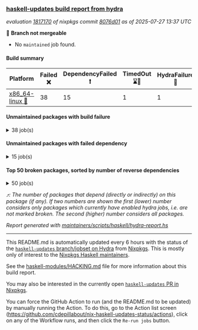### [haskell-updates build report from hydra](https://hydra.nixos.org/jobset/nixpkgs/haskell-updates)
*evaluation [1817170](https://hydra.nixos.org/eval/1817170) of nixpkgs commit [8076d01](https://github.com/NixOS/nixpkgs/commits/8076d015a85606deafaa1b93c2f4cfa3d306d1f7) as of 2025-07-27 13:37 UTC*

🔴 **Branch not mergeable**
  * No `maintained` job found.

#### Build summary

 | Platform | Failed ❌ | DependencyFailed ❗ | TimedOut ⌛🚫 | HydraFailure 🚧 | Unfinished ⏳ | Success ✅ | 
 | --- | --- | --- | --- | --- | --- | --- | 
 | [x86_64-linux 🐧](https://hydra.nixos.org/eval/1817170?filter=.x86_64-linux) | 38 | 15 | 1 | 1 | 23 | 7368 | 
#### Unmaintained packages with build failure
<details><summary>38 job(s) </summary>

- [ ] [[🐧❌]](https://hydra.nixos.org/build/302805399) [haskellPackages.pms-domain-model](https://hydra.nixos.org/eval/1817170?filter=haskellPackages.pms-domain-model)  ⤴️ 10 | 10
- [ ] [[🐧❌]](https://hydra.nixos.org/build/303481607) [haskellPackages.llvm-extra](https://hydra.nixos.org/eval/1817170?filter=haskellPackages.llvm-extra)  ⤴️ 2 | 5
- [ ] [[🐧❌]](https://hydra.nixos.org/build/302803520) [haskellPackages.haskell-pgmq](https://hydra.nixos.org/eval/1817170?filter=haskellPackages.haskell-pgmq)  ⤴️ 1 | 1
- [ ] [[🐧❌]](https://hydra.nixos.org/build/303231350) [haskellPackages.mptcp-pm](https://hydra.nixos.org/eval/1817170?filter=haskellPackages.mptcp-pm)  ⤴️ 1 | 1
- [ ] [[🐧❌]](https://hydra.nixos.org/build/303231342) [haskellPackages.json-schema](https://hydra.nixos.org/eval/1817170?filter=haskellPackages.json-schema)  ⤴️ 0 | 9
- [ ] [[🐧❌]](https://hydra.nixos.org/build/302807072) [haskellPackages.typelet](https://hydra.nixos.org/eval/1817170?filter=haskellPackages.typelet)  ⤴️ 0 | 1
- [ ] [[🐧❌]](https://hydra.nixos.org/build/302800699) [haskellPackages.ac-library-hs](https://hydra.nixos.org/eval/1817170?filter=haskellPackages.ac-library-hs) 
- [ ] [[🐧❌]](https://hydra.nixos.org/build/303231307) [haskellPackages.agda2hs](https://hydra.nixos.org/eval/1817170?filter=haskellPackages.agda2hs) 
- [ ] [[🐧❌]](https://hydra.nixos.org/build/302801241) [haskellPackages.ascii85x](https://hydra.nixos.org/eval/1817170?filter=haskellPackages.ascii85x) 
- [ ] [[🐧❌]](https://hydra.nixos.org/build/302801281) [haskellPackages.autodocodec-exact](https://hydra.nixos.org/eval/1817170?filter=haskellPackages.autodocodec-exact) 
- [ ] [[🐧❌]](https://hydra.nixos.org/build/302801316) [haskellPackages.aws-academy-grade-exporter](https://hydra.nixos.org/eval/1817170?filter=haskellPackages.aws-academy-grade-exporter) 
- [ ] [[🐧❌]](https://hydra.nixos.org/build/302801498) [haskellPackages.blockio-uring](https://hydra.nixos.org/eval/1817170?filter=haskellPackages.blockio-uring) 
- [ ] [[🐧❌]](https://hydra.nixos.org/build/302801682) [haskellPackages.cauldron](https://hydra.nixos.org/eval/1817170?filter=haskellPackages.cauldron) 
- [ ] [[🐧❌]](https://hydra.nixos.org/build/302801971) [haskellPackages.convex-schema-parser](https://hydra.nixos.org/eval/1817170?filter=haskellPackages.convex-schema-parser) 
- [ ] [[🐧❌]](https://hydra.nixos.org/build/302802065) [haskellPackages.cuddle](https://hydra.nixos.org/eval/1817170?filter=haskellPackages.cuddle) 
- [ ] [[🐧❌]](https://hydra.nixos.org/build/302802593) [haskellPackages.exotic-list-monads](https://hydra.nixos.org/eval/1817170?filter=haskellPackages.exotic-list-monads) 
- [ ] [[🐧❌]](https://hydra.nixos.org/build/302802955) [haskellPackages.ghc-hie](https://hydra.nixos.org/eval/1817170?filter=haskellPackages.ghc-hie) 
- [ ] [[🐧❌]](https://hydra.nixos.org/build/302803017) [haskellPackages.gi-clutter](https://hydra.nixos.org/eval/1817170?filter=haskellPackages.gi-clutter) 
- [ ] [[🐧❌]](https://hydra.nixos.org/build/302803068) [haskellPackages.gi-gtk4-layer-shell](https://hydra.nixos.org/eval/1817170?filter=haskellPackages.gi-gtk4-layer-shell) 
- [ ] [[🐧❌]](https://hydra.nixos.org/build/302803092) [haskellPackages.ginger2](https://hydra.nixos.org/eval/1817170?filter=haskellPackages.ginger2) 
- [ ] [[🐧❌]](https://hydra.nixos.org/build/302803508) [haskellPackages.haskell-bee-redis](https://hydra.nixos.org/eval/1817170?filter=haskellPackages.haskell-bee-redis) 
- [ ] [[🐧❌]](https://hydra.nixos.org/build/302803521) [haskellPackages.hblosc](https://hydra.nixos.org/eval/1817170?filter=haskellPackages.hblosc) 
- [ ] [[🐧❌]](https://hydra.nixos.org/build/302803982) [haskellPackages.if-instance](https://hydra.nixos.org/eval/1817170?filter=haskellPackages.if-instance) 
- [ ] [[🐧❌]](https://hydra.nixos.org/build/302804588) [haskellPackages.mcp](https://hydra.nixos.org/eval/1817170?filter=haskellPackages.mcp) 
- [ ] [[🐧❌]](https://hydra.nixos.org/build/302804602) [haskellPackages.mcp-server](https://hydra.nixos.org/eval/1817170?filter=haskellPackages.mcp-server) 
- [ ] [[🐧❌]](https://hydra.nixos.org/build/303231349) [haskellPackages.msgpack-aeson](https://hydra.nixos.org/eval/1817170?filter=haskellPackages.msgpack-aeson) 
- [ ] [[🐧❌]](https://hydra.nixos.org/build/303231348) [haskellPackages.msgpack-rpc](https://hydra.nixos.org/eval/1817170?filter=haskellPackages.msgpack-rpc) 
- [ ] [[🐧❌]](https://hydra.nixos.org/build/302805170) [haskellPackages.ox-arrays](https://hydra.nixos.org/eval/1817170?filter=haskellPackages.ox-arrays) 
- [ ] [[🐧❌]](https://hydra.nixos.org/build/302805203) [haskellPackages.packed-data](https://hydra.nixos.org/eval/1817170?filter=haskellPackages.packed-data) 
- [ ] [[🐧❌]](https://hydra.nixos.org/build/303231364) [haskellPackages.registry-messagepack](https://hydra.nixos.org/eval/1817170?filter=haskellPackages.registry-messagepack) 
- [ ] [[🐧❌]](https://hydra.nixos.org/build/302806100) [haskellPackages.servant-event-stream](https://hydra.nixos.org/eval/1817170?filter=haskellPackages.servant-event-stream) 
- [ ] [[🐧❌]](https://hydra.nixos.org/build/302806344) [haskellPackages.socks5](https://hydra.nixos.org/eval/1817170?filter=haskellPackages.socks5) 
- [ ] [[🐧❌]](https://hydra.nixos.org/build/302806351) [haskellPackages.sop-satisfier](https://hydra.nixos.org/eval/1817170?filter=haskellPackages.sop-satisfier) 
- [ ] [[🐧❌]](https://hydra.nixos.org/build/302806735) [haskellPackages.tasty-papi](https://hydra.nixos.org/eval/1817170?filter=haskellPackages.tasty-papi) 
- [ ] [[🐧❌]](https://hydra.nixos.org/build/302807024) [haskellPackages.twee](https://hydra.nixos.org/eval/1817170?filter=haskellPackages.twee) 
- [ ] [[🐧❌]](https://hydra.nixos.org/build/302807506) [haskellPackages.xcframework](https://hydra.nixos.org/eval/1817170?filter=haskellPackages.xcframework) 
- [ ] [[🐧❌]](https://hydra.nixos.org/build/303231372) [haskellPackages.xml-isogen](https://hydra.nixos.org/eval/1817170?filter=haskellPackages.xml-isogen) 
- [ ] [[🐧❌]](https://hydra.nixos.org/build/302807518) [haskellPackages.xnobar](https://hydra.nixos.org/eval/1817170?filter=haskellPackages.xnobar) 
</details>

#### Unmaintained packages with failed dependency
<details><summary>15 job(s) </summary>

- [ ] [[🐧❗]](https://hydra.nixos.org/build/303481609) [haskellPackages.llvm-dsl](https://hydra.nixos.org/eval/1817170?filter=haskellPackages.llvm-dsl)  ⤴️ 1 | 3
- [ ] [[🐧❗]](https://hydra.nixos.org/build/303481606) [haskellPackages.knead](https://hydra.nixos.org/eval/1817170?filter=haskellPackages.knead)  ⤴️ 0 | 1
- [ ] [[🐧❗]](https://hydra.nixos.org/build/302803566) [haskellPackages.haskell-bee-pgmq](https://hydra.nixos.org/eval/1817170?filter=haskellPackages.haskell-bee-pgmq) 
- [ ] [[🐧❗]](https://hydra.nixos.org/build/303231351) [haskellPackages.mptcpanalyzer](https://hydra.nixos.org/eval/1817170?filter=haskellPackages.mptcpanalyzer) 
- [ ] [[🐧❗]](https://hydra.nixos.org/build/302805430) [haskellPackages.pms-application-service](https://hydra.nixos.org/eval/1817170?filter=haskellPackages.pms-application-service) 
- [ ] [[🐧❗]](https://hydra.nixos.org/build/302805400) [haskellPackages.pms-domain-service](https://hydra.nixos.org/eval/1817170?filter=haskellPackages.pms-domain-service) 
- [ ] [[🐧❗]](https://hydra.nixos.org/build/302805407) [haskellPackages.pms-infra-cmdrun](https://hydra.nixos.org/eval/1817170?filter=haskellPackages.pms-infra-cmdrun) 
- [ ] [[🐧❗]](https://hydra.nixos.org/build/302805428) [haskellPackages.pms-infra-procspawn](https://hydra.nixos.org/eval/1817170?filter=haskellPackages.pms-infra-procspawn) 
- [ ] [[🐧❗]](https://hydra.nixos.org/build/302805402) [haskellPackages.pms-infra-socket](https://hydra.nixos.org/eval/1817170?filter=haskellPackages.pms-infra-socket) 
- [ ] [[🐧❗]](https://hydra.nixos.org/build/302805403) [haskellPackages.pms-infra-watch](https://hydra.nixos.org/eval/1817170?filter=haskellPackages.pms-infra-watch) 
- [ ] [[🐧❗]](https://hydra.nixos.org/build/302805424) [haskellPackages.pms-infrastructure](https://hydra.nixos.org/eval/1817170?filter=haskellPackages.pms-infrastructure) 
- [ ] [[🐧❗]](https://hydra.nixos.org/build/302805411) [haskellPackages.pms-ui-notification](https://hydra.nixos.org/eval/1817170?filter=haskellPackages.pms-ui-notification) 
- [ ] [[🐧❗]](https://hydra.nixos.org/build/302805412) [haskellPackages.pms-ui-request](https://hydra.nixos.org/eval/1817170?filter=haskellPackages.pms-ui-request) 
- [ ] [[🐧❗]](https://hydra.nixos.org/build/302805418) [haskellPackages.pms-ui-response](https://hydra.nixos.org/eval/1817170?filter=haskellPackages.pms-ui-response) 
- [ ] [[🐧❗]](https://hydra.nixos.org/build/302805650) [haskellPackages.pty-mcp-server](https://hydra.nixos.org/eval/1817170?filter=haskellPackages.pty-mcp-server) 
</details>

#### Top 50 broken packages, sorted by number of reverse dependencies
<details><summary>50 job(s) </summary>

[haskell98](https://packdeps.haskellers.com/reverse/haskell98) ⤴️ 152  
[failure](https://packdeps.haskellers.com/reverse/failure) ⤴️ 72  
[enumerator](https://packdeps.haskellers.com/reverse/enumerator) ⤴️ 56  
[connection](https://packdeps.haskellers.com/reverse/connection) ⤴️ 49  
[util](https://packdeps.haskellers.com/reverse/util) ⤴️ 49  
[derive](https://packdeps.haskellers.com/reverse/derive) ⤴️ 48  
[fclabels](https://packdeps.haskellers.com/reverse/fclabels) ⤴️ 47  
[syb-with-class](https://packdeps.haskellers.com/reverse/syb-with-class) ⤴️ 42  
[MonadCatchIO-transformers](https://packdeps.haskellers.com/reverse/MonadCatchIO-transformers) ⤴️ 41  
[TypeCompose](https://packdeps.haskellers.com/reverse/TypeCompose) ⤴️ 41  
[PrimitiveArray](https://packdeps.haskellers.com/reverse/PrimitiveArray) ⤴️ 35  
[crypto-random](https://packdeps.haskellers.com/reverse/crypto-random) ⤴️ 35  
[dual](https://packdeps.haskellers.com/reverse/dual) ⤴️ 32  
[hsp](https://packdeps.haskellers.com/reverse/hsp) ⤴️ 32  
[language-ecmascript](https://packdeps.haskellers.com/reverse/language-ecmascript) ⤴️ 31  
[iteratee](https://packdeps.haskellers.com/reverse/iteratee) ⤴️ 29  
[composite-base](https://packdeps.haskellers.com/reverse/composite-base) ⤴️ 28  
[regexpr](https://packdeps.haskellers.com/reverse/regexpr) ⤴️ 27  
[text-format](https://packdeps.haskellers.com/reverse/text-format) ⤴️ 27  
[crypto-numbers](https://packdeps.haskellers.com/reverse/crypto-numbers) ⤴️ 25  
[either-unwrap](https://packdeps.haskellers.com/reverse/either-unwrap) ⤴️ 25  
[Crypto](https://packdeps.haskellers.com/reverse/Crypto) ⤴️ 22  
[crypto-pubkey](https://packdeps.haskellers.com/reverse/crypto-pubkey) ⤴️ 22  
[haskelldb](https://packdeps.haskellers.com/reverse/haskelldb) ⤴️ 22  
[wxdirect](https://packdeps.haskellers.com/reverse/wxdirect) ⤴️ 22  
[BiobaseTypes](https://packdeps.haskellers.com/reverse/BiobaseTypes) ⤴️ 21  
[alg](https://packdeps.haskellers.com/reverse/alg) ⤴️ 21  
[hw-rankselect-base](https://packdeps.haskellers.com/reverse/hw-rankselect-base) ⤴️ 21  
[libxml-sax](https://packdeps.haskellers.com/reverse/libxml-sax) ⤴️ 21  
[wxc](https://packdeps.haskellers.com/reverse/wxc) ⤴️ 21  
[biocore](https://packdeps.haskellers.com/reverse/biocore) ⤴️ 20  
[hw-excess](https://packdeps.haskellers.com/reverse/hw-excess) ⤴️ 20  
[reform](https://packdeps.haskellers.com/reverse/reform) ⤴️ 20  
[wxcore](https://packdeps.haskellers.com/reverse/wxcore) ⤴️ 20  
[attoparsec-enumerator](https://packdeps.haskellers.com/reverse/attoparsec-enumerator) ⤴️ 19  
[cprng-aes](https://packdeps.haskellers.com/reverse/cprng-aes) ⤴️ 19  
[fay](https://packdeps.haskellers.com/reverse/fay) ⤴️ 19  
[harp](https://packdeps.haskellers.com/reverse/harp) ⤴️ 19  
[hsx2hs](https://packdeps.haskellers.com/reverse/hsx2hs) ⤴️ 19  
[hw-balancedparens](https://packdeps.haskellers.com/reverse/hw-balancedparens) ⤴️ 19  
[ixset](https://packdeps.haskellers.com/reverse/ixset) ⤴️ 19  
[mmsyn2](https://packdeps.haskellers.com/reverse/mmsyn2) ⤴️ 19  
[wx](https://packdeps.haskellers.com/reverse/wx) ⤴️ 19  
[BiobaseENA](https://packdeps.haskellers.com/reverse/BiobaseENA) ⤴️ 18  
[asn1-data](https://packdeps.haskellers.com/reverse/asn1-data) ⤴️ 18  
[bytestring-show](https://packdeps.haskellers.com/reverse/bytestring-show) ⤴️ 18  
[dbus-core](https://packdeps.haskellers.com/reverse/dbus-core) ⤴️ 18  
[digit](https://packdeps.haskellers.com/reverse/digit) ⤴️ 18  
[gtksourceview2](https://packdeps.haskellers.com/reverse/gtksourceview2) ⤴️ 18  
[hw-rankselect](https://packdeps.haskellers.com/reverse/hw-rankselect) ⤴️ 18  
</details>


*⤴️: The number of packages that depend (directly or indirectly) on this package (if any). If two numbers are shown the first (lower) number considers only packages which currently have enabled hydra jobs, i.e. are not marked broken. The second (higher) number considers all packages.*

*Report generated with [maintainers/scripts/haskell/hydra-report.hs](https://github.com/NixOS/nixpkgs/blob/haskell-updates/maintainers/scripts/haskell/hydra-report.hs)*


----------------------------------------------------------------------

This README.md is automatically updated every 6 hours with the status of the
[`haskell-updates` branch/jobset on Hydra](https://hydra.nixos.org/jobset/nixpkgs/haskell-updates)
from [Nixpkgs](https://github.com/NixOS/nixpkgs).  This is mostly only of
interest to the [Nixpkgs Haskell maintainers](https://github.com/orgs/NixOS/teams/haskell).

See the
[haskell-modules/HACKING.md](https://github.com/NixOS/nixpkgs/blob/haskell-updates/pkgs/development/haskell-modules/HACKING.md)
file for more information about this build report.

You may also be interested in the currently open
[`haskell-updates` PR in Nixpkgs](https://github.com/nixos/nixpkgs/pulls?q=is%3Apr+is%3Aopen+head%3Ahaskell-updates).

You can force the GitHub Action to run (and the README.md to be updated) by
manually running the Action.  To do this, go to the Action list screen
(https://github.com/cdepillabout/nix-haskell-updates-status/actions),
click on any of the Workflow runs, and then click the `Re-run jobs` button.
